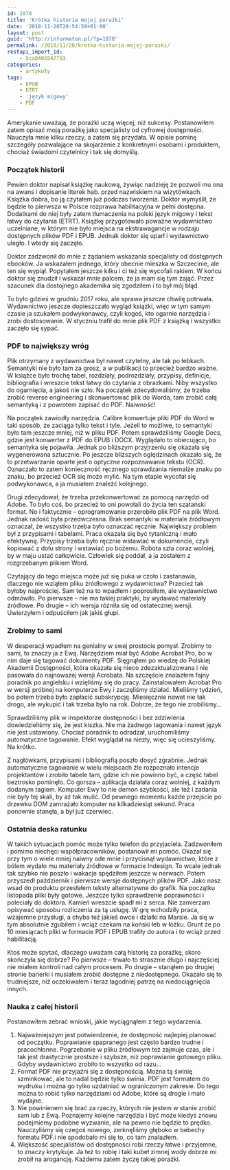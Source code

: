 ```yaml
---
id: 1878
title: 'Krótka historia mojej porażki'
date: '2018-11-28T20:54:59+01:00'
layout: post
guid: 'http://informaton.pl/?p=1878'
permalink: /2018/11/28/krotka-historia-mojej-porazki/
restapi_import_id:
    - 5ca8405547793
categories:
    - artykuły
tags:
    - EPUB
    - ETRT
    - 'język migowy'
    - PDF
---
```


Amerykanie uważają, że porażki uczą więcej, niż sukcesy. Postanowiłem zatem opisać moją porażkę jako specjalisty od cyfrowej dostępności. Nauczyła mnie kilku rzeczy, a zatem się przydała. W opisie pominę szczegóły pozwalające na skojarzenie z konkretnymi osobami i produktem, chociaż świadomi czytelnicy i tak się domyślą.

### Początek historii

Pewien doktor napisał książkę naukową, żywiąc nadzieję że pozwoli mu ona na awans i dopisanie literek hab. przed nazwiskiem na wizytówkach. Książka dobra, bo ją czytałem już podczas tworzenia. Doktor wymyślił, że będzie to pierwsza w Polsce rozprawa habilitacyjna w pełni dostępna. Dodatkami do niej były zatem tłumaczenia na polski język migowy i tekst łatwy do czytania (ETRT). Książkę przygotowało poważne wydawnictwo uczelniane, w którym nie było miejsca na ekstrawagancje w rodzaju dostępnych plików PDF i EPUB. Jednak doktor się uparł i wydawnictwo uległo. I wtedy się zaczęło.

Doktor zadzwonił do mnie z żądaniem wskazania specjalisty od dostępnych ebooków. Ja wskazałem jednego, który obecnie mieszka w Szczecinie, ale ten się wypiął. Popytałem jeszcze kilku i ci też się wycofali rakiem. W końcu doktor się znudził i wskazał mnie palcem, że ja mam się tym zająć. Przez szacunek dla dostojnego akademika się zgodziłem i to był mój błąd.

To było gdzieś w grudniu 2017 roku, ale sprawa jeszcze chwilę potrwała. Wydawnictwo jeszcze dopieszczało wygląd książki, więc w tym samym czasie ja szukałem podwykonawcy, czyli kogoś, kto ogarnie narzędzia i zrobi dostosowanie. W styczniu trafił do mnie plik PDF z książką i wszystko zaczęło się sypać.

### PDF to największy wróg

Plik otrzymany z wydawnictwa był nawet czytelny, ale tak po łebkach. Semantyki nie było tam za grosz, a w publikacji to przecież bardzo ważne. W książce było trochę tabel, rozdziały, podrozdziały, przypisy, definicje, bibliografia i wreszcie tekst łatwy do czytania z obrazkami. Niby wszystko do ogarnięcia, a jakoś nie szło. Na początek zdecydowaliśmy, że trzeba zrobić reverse engineering i skonwertować plik do Worda, tam zrobić całą semantyką i z powrotem zapisać do PDF. Naiwność!

Na początek zawiodły narzędzia. Calibre konwertuje pliki PDF do Word w taki sposób, że zaciąga tylko tekst i tyle. Jeżeli to możliwe, to semantyki było tam jeszcze mniej, niż w pliku PDF. Potem sprawdziliśmy Google Docs, gdzie jest konwerter z PDF do EPUB i DOCX. Wyglądało to obiecująco, bo semantyka się pojawiła. Jednak po bliższym przyjrzeniu się okazała się wygenerowana sztucznie. Po jeszcze bliższych oględzinach okazało się, że to przetwarzanie oparte jest o optyczne rozpoznawanie tekstu (OCR). Oznaczało to zatem konieczność ręcznego sprawdzania niemalże znaku po znaku, bo przecież OCR się może mylić. Na tym etapie wycofał się podwykonawca, a ja musiałem znaleźć kolejnego.

Drugi zdecydował, że trzeba przekonwertować za pomocą narzędzi od Adobe. To było coś, bo przecież to oni powołali do życia ten szatański format. No i faktycznie – oprogramowanie przerobiło plik PDF na plik Word. Jednak radość była przedwczesna. Brak semantyki w materiale źródłowym oznaczał, że wszystko trzeba było oznaczać ręcznie. Największy problem był z przypisami i tabelami. Praca okazała się być tytaniczną i mało efektywną. Przypisy trzeba było ręcznie wstawiać w dokumencie, czyli kopiować z dołu strony i wstawiać po bożemu. Robota szła coraz wolniej, by w maju ustać całkowicie. Człowiek się poddał, a ja zostałem z rozgrzebanym plikiem Word.

Czytający do tego miejsca może już się puka w czoło i zastanawia, dlaczego nie wziąłem pliku źródłowego z wydawnictwa? Przecież tak byłoby najprościej. Sam też na to wpadłem i poprosiłem, ale wydawnictwo odmówiło. Po pierwsze – nie ma takiej praktyki, by wydawać materiały źródłowe. Po drugie – ich wersja różniła się od ostatecznej wersji. Uwierzyłem i odpuściłem jak jakiś głupi.

### Zrobimy to sami

W desperacji wpadłem na genialny w swej prostocie pomysł. Zrobimy to sami, to znaczy ja z Ewą. Narzędziem miał być Adobe Acrobat Pro, bo w nim daje się tagować dokumenty PDF. Sięgnąłem po wiedzę do Polskiej Akademii Dostępności, która okazała się nieco zdezaktualizowana i nie pasowała do najnowszej wersji Acrobata. Na szczęście znalazłem fajny poradnik po angielsku i wzięliśmy się do pracy. Zainstalowałem Acrobat Pro w wersji próbnej na komputerze Ewy i zaczęliśmy działać. Mieliśmy tydzień, bo potem trzeba było zapłacić subskrypcję. Miesięcznie nawet nie tak drogo, ale wykupić i tak trzeba było na rok. Dobrze, że tego nie zrobiliśmy…

Sprawdziliśmy plik w inspektorze dostępności i bez zdziwienia dowiedzieliśmy się, że jest kiszka. Nie ma żadnego tagowania i nawet język nie jest ustawiony. Chociaż poradnik to odradzał, uruchomiliśmy automatyczne tagowanie. Efekt wyglądał na niezły, więc się ucieszyliśmy. Na krótko.

Z nagłówkami, przypisami i bibliografią poszło dosyć zgrabnie. Jednak automatyczne tagowanie w wielu miejscach źle rozpoznało intencje projektantów i zrobiło tabele tam, gdzie ich nie powinno być, a część tabel beztrosko pominęło. Co gorsza – aplikacja działała coraz wolniej, z każdym dodanym tagiem. Komputer Ewy to nie demon szybkości, ale też i zadania nie były tej skali, by aż tak mulić. Od pewnego momentu każde przejście po drzewku DOM zamrażało komputer na kilkadziesiąt sekund. Praca ponownie stanęła, a był już czerwiec.

### Ostatnia deska ratunku

W takich sytuacjach pomóc może tylko telefon do przyjaciela. Zadzwoniłem i pomimo niechęci współpracowników, postanowił mi pomóc. Okazał się przy tym o wiele mniej naiwny ode mnie i przycisnął wydawnictwo, które z bólem wydało mu materiały źródłowe w formacie Indesign. To wcale jednak tak szybko nie poszło i wakacje spędziłem jeszcze w nerwach. Potem przyszedł październik i pierwsze wersje dostępnych plików PDF. Jako nasz wsad do produktu przesłałem teksty alternatywne do grafik. Na początku listopada pliki były gotowe. Jeszcze tylko sprawdzenie poprawności i poleciały do doktora. Kamień wreszcie spadł mi z serca. Nie zamierzam opisywać sposobu rozliczenia za tą usługę. W grę wchodziły praca, wzajemne przysługi, a chyba też jakieś owce i działki na Marsie. Ja się w tym absolutnie zgubiłem i wciąż czekam na koński łeb w łóżku. Grunt że po 10 miesiącach pliki w formacie PDF i EPUB trafiły do autora i to wciąż przed habilitacją.

Ktoś może spytać, dlaczego uważam całą historię za porażkę, skoro skończyła się dobrze? Po pierwsze – trwało to strasznie długo i najczęściej nie miałem kontroli nad całym procesem. Po drugie – stanąłem po drugiej stronie barierki i musiałem zrobić dostępne z niedostępnego. Okazało się to trudniejsze, niż oczekiwałem i teraz łagodniej patrzę na niedociągnięcia innych.

### Nauka z całej historii

Postanowiłem zebrać wnioski, jakie wyciągnąłem z tego wydarzenia.

1. Najważniejszym jest potwierdzenie, że dostępność najlepiej planować od początku. Poprawianie spapranego jest często bardzo trudne i pracochłonne. Pogrzebanie w pliku źródłowym też zajmuje czas, ale i tak jest drastycznie prostsze i szybsze, niż poprawianie gotowego pliku. Gdyby wydawnictwo zrobiło to wszystko od razu…
2. Format PDF nie przyjaźni się z dostępnością. Można tą świnię szminkować, ale to nadal będzie tylko świnia. PDF jest formatem do wydruku i można go tylko uzdatniać w ograniczonym zakresie. Do tego można to robić tylko narzędziami od Adobe, które są drogie i mało wydajne.
3. Nie powinienem się brać za rzeczy, których nie jestem w stanie zrobić sam lub z Ewą. Poznajemy kolejne narzędzia i być może kiedyś znowu podejmiemy podobne wyzwanie, ale na pewno nie będzie to prędko. Nauczyliśmy się czegoś nowego, zerknęliśmy głęboko w bebechy formatu PDF.i nie spodobało mi się to, co tam znalazłem.
4. Większość specjalistów od dostępności robi rzeczy łatwe i przyjemne, to znaczy krytykuje. Ja też to robię i taki kubeł zimnej wody dobrze mi zrobił na arogancję. Każdemu zatem życzę takiej porażki.